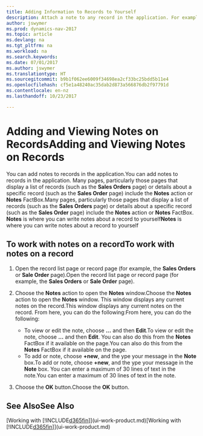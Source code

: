 ```yaml
---
title: Adding Information to Records to Yourself
description: Attach a note to any record in the application. For example, if you have extra information about a sales order that does not fit in any of the fields on the sales order, you can write a note.
author: jswymer
ms.prod: dynamics-nav-2017
ms.topic: article
ms.devlang: na
ms.tgt_pltfrm: na
ms.workload: na
ms.search.keywords: 
ms.date: 07/01/2017
ms.author: jswymer
ms.translationtype: HT
ms.sourcegitcommit: b9b1f062ee6009f34698ea2cf33bc25bdd5b11e4
ms.openlocfilehash: cf5e1a48240ac35dab2d873a566876db2f97791d
ms.contentlocale: en-nz
ms.lasthandoff: 10/23/2017

---
```

# <a name="adding-and-viewing-notes-on-records"></a><span data-ttu-id="2c88d-104">Adding and Viewing Notes on Records</span><span class="sxs-lookup"><span data-stu-id="2c88d-104">Adding and Viewing Notes on Records</span></span>
 <span data-ttu-id="2c88d-105">You <!--OnPrem and your colleagues -->can add notes to records in the application.</span><span class="sxs-lookup"><span data-stu-id="2c88d-105">You <!--OnPrem and your colleagues -->can add notes to records in the application.</span></span> <span data-ttu-id="2c88d-106">Many pages, particularly those pages that display a list of records (such as the **Sales Orders** page) or details about a specific record (such as the **Sales Order** page) include the **Notes** action or **Notes** FactBox.</span><span class="sxs-lookup"><span data-stu-id="2c88d-106">Many pages, particularly those pages that display a list of records (such as the **Sales Orders** page) or details about a specific record (such as the **Sales Order** page) include the **Notes** action or **Notes** FactBox.</span></span> <span data-ttu-id="2c88d-107">**Notes** is where you can write notes about a record to yourself<!--OnPrem or others, and where you can view notes to you from others. For example, a note could be a general comment or processing instruction to your colleague, who can then respond to your note using their own **Notes**. Or, your colleague can add a note that gives you extra information about a sales order that is not covered by the information on the sales order. These notes and correspondences will follow the record as it is processed in the company.--></span><span class="sxs-lookup"><span data-stu-id="2c88d-107">**Notes** is where you can write notes about a record to yourself<!--OnPrem or others, and where you can view notes to you from others. For example, a note could be a general comment or processing instruction to your colleague, who can then respond to your note using their own **Notes**. Or, your colleague can add a note that gives you extra information about a sales order that is not covered by the information on the sales order. These notes and correspondences will follow the record as it is processed in the company.--></span></span>

<!--OnPrem
> [!NOTE]  
>  You can only select one recipient of the note.-->  
  
## <a name="to-work-with-notes-on-a-record"></a><span data-ttu-id="2c88d-108">To work with notes on a record</span><span class="sxs-lookup"><span data-stu-id="2c88d-108">To work with notes on a record</span></span> 
  
1.  <span data-ttu-id="2c88d-109">Open the record list page or record page (for example, the **Sales Orders** or **Sale Order** page).</span><span class="sxs-lookup"><span data-stu-id="2c88d-109">Open the record list page or record page (for example, the **Sales Orders** or **Sale Order** page).</span></span>  
  
    <!-- If **Notes** is not visible on the page, then you can customize the page to display the Notes FactBox. -->
  
2.  <span data-ttu-id="2c88d-110">Choose the **Notes** action to open the **Notes** window.</span><span class="sxs-lookup"><span data-stu-id="2c88d-110">Choose the **Notes** action to open the **Notes** window.</span></span> <span data-ttu-id="2c88d-111">This window displays any current notes on the record.</span><span class="sxs-lookup"><span data-stu-id="2c88d-111">This window displays any current notes on the record.</span></span> <span data-ttu-id="2c88d-112">From here, you can do the following:</span><span class="sxs-lookup"><span data-stu-id="2c88d-112">From here, you can do the following:</span></span>

    -   <span data-ttu-id="2c88d-113">To view or edit the note, choose **...** and then **Edit**.</span><span class="sxs-lookup"><span data-stu-id="2c88d-113">To view or edit the note, choose **...** and then **Edit**.</span></span> <span data-ttu-id="2c88d-114">You can also do this from the **Notes** FactBox if it available on the page.</span><span class="sxs-lookup"><span data-stu-id="2c88d-114">You can also do this from the **Notes** FactBox if it available on the page.</span></span>
    -   <span data-ttu-id="2c88d-115">To add or note, choose **+new**, and the ype your message in the **Note** box.</span><span class="sxs-lookup"><span data-stu-id="2c88d-115">To add or note, choose **+new**, and the ype your message in the **Note** box.</span></span> <span data-ttu-id="2c88d-116">You can enter a maximum of 30 lines of text in the note.</span><span class="sxs-lookup"><span data-stu-id="2c88d-116">You can enter a maximum of 30 lines of text in the note.</span></span> 
  
<!-- 5.  In the **To** field, enter a user ID (your own or someone else’s) to indicate who the note is for.  
  
6.  Select the **Notify** field if you want to send a notification to the user in the **To** field. 
  
     If **Notify** is selected, the note will be sent as a notification to the user's **My Notifications** on the Role Center.  -->
  
3.  <span data-ttu-id="2c88d-117">Choose the **OK** button.</span><span class="sxs-lookup"><span data-stu-id="2c88d-117">Choose the **OK** button.</span></span>  

## <a name="see-also"></a><span data-ttu-id="2c88d-118">See Also</span><span class="sxs-lookup"><span data-stu-id="2c88d-118">See Also</span></span>
<span data-ttu-id="2c88d-119">[Working with [!INCLUDE[d365fin](includes/d365fin_md.md)]](ui-work-product.md)</span><span class="sxs-lookup"><span data-stu-id="2c88d-119">[Working with [!INCLUDE[d365fin](includes/d365fin_md.md)]](ui-work-product.md)</span></span>  
